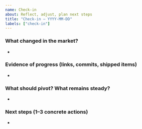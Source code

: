 ```yaml
---
name: Check-in
about: Reflect, adjust, plan next steps
title: "Check-in — YYYY-MM-DD"
labels: ["check-in"]
---
```


### What changed in the market?
-

### Evidence of progress (links, commits, shipped items)
-

### What should pivot? What remains steady?
-

### Next steps (1–3 concrete actions)
-
